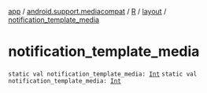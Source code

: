 [app](../../../index.md) / [android.support.mediacompat](../../index.md) / [R](../index.md) / [layout](index.md) / [notification_template_media](./notification_template_media.md)

# notification_template_media

`static val notification_template_media: `[`Int`](https://kotlinlang.org/api/latest/jvm/stdlib/kotlin/-int/index.html)
`static val notification_template_media: `[`Int`](https://kotlinlang.org/api/latest/jvm/stdlib/kotlin/-int/index.html)